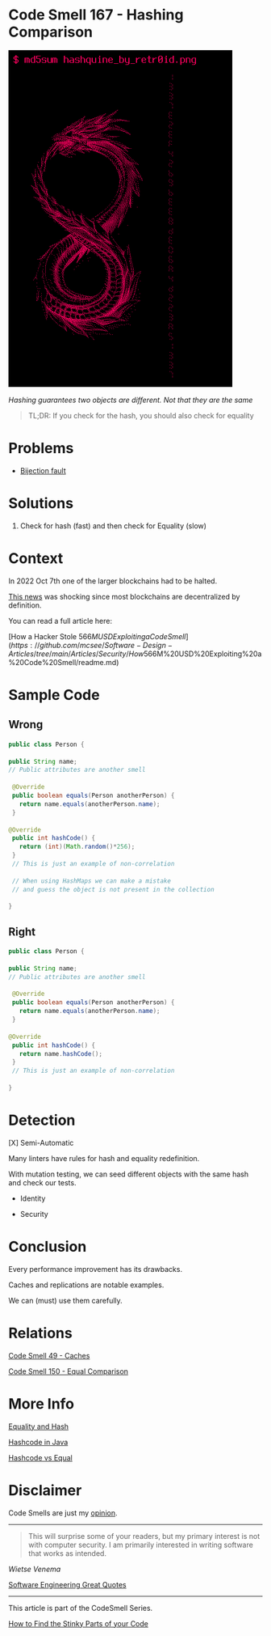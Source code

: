# Code Smell 167 - Hashing Comparison
            
![Code Smell 167 - Hashing Comparison](Code%20Smell%20167%20-%20Hashing%20Comparison.png)

*Hashing guarantees two objects are different. Not that they are the same*

> TL;DR: If you check for the hash, you should also check for equality

# Problems

- [Bijection fault](https://github.com/mcsee/Software-Design-Articles/tree/main/Articles/Theory/The%20One%20and%20Only%20Software%20Design%20Principle/readme.md)

# Solutions

1. Check for hash (fast) and then check for Equality (slow)

# Context

In 2022 Oct 7th one of the larger blockchains had to be halted.

[This news](https://www.coindesk.com/business/2022/10/06/binance-linked-bnb-price-falls-close-to-4-on-hack-rumors/) was shocking since most blockchains are decentralized by definition.

You can read a full article here:

[How a Hacker Stole $566M USD Exploiting a Code Smell](https://github.com/mcsee/Software-Design-Articles/tree/main/Articles/Security/How%20a%20Hacker%20Stole%20$566M%20USD%20Exploiting%20a%20Code%20Smell/readme.md)

# Sample Code

## Wrong

[Gist Url]: # (https://gist.github.com/mcsee/b97afa5814c25e6d9c53e35f3fc5f09e)
```java
public class Person {
 
public String name;
// Public attributes are another smell  
 
 @Override
 public boolean equals(Person anotherPerson) {
   return name.equals(anotherPerson.name); 
 }
 	
@Override
 public int hashCode() {
   return (int)(Math.random()*256); 
 }
 // This is just an example of non-correlation  
 
 // When using HashMaps we can make a mistake 
 // and guess the object is not present in the collection
 
}
```

## Right

[Gist Url]: # (https://gist.github.com/mcsee/4a40df553e8d08860b23f35fb4400c0e)
```java
public class Person {
 
public String name;
// Public attributes are another smell  
 
 @Override
 public boolean equals(Person anotherPerson) {
   return name.equals(anotherPerson.name); 
 }
 	
@Override
 public int hashCode() {
   return name.hashCode(); 
 }
 // This is just an example of non-correlation  
 
}
```

# Detection

[X] Semi-Automatic 

Many linters have rules for hash and equality redefinition.

With mutation testing, we can seed different objects with the same hash and check our tests.

- Identity

- Security

# Conclusion

Every performance improvement has its drawbacks.

Caches and replications are notable examples.

We can (must) use them carefully.

# Relations

[Code Smell 49 - Caches](https://github.com/mcsee/Software-Design-Articles/tree/main/Articles/Code%20Smells/Code%20Smell%2049%20-%20Caches/readme.md)

[Code Smell 150 - Equal Comparison](https://github.com/mcsee/Software-Design-Articles/tree/main/Articles/Code%20Smells/Code%20Smell%20150%20-%20Equal%20Comparison/readme.md)

# More Info

[Equality and Hash](http://forum.world.st/Is-it-always-needed-to-redefine-hash-message-when-you-redefine-message-td4828721.html)

[Hashcode in Java](https://stackoverflow.com/questions/3563847/what-is-the-use-of-hashcode-in-java)

[Hashcode vs Equal](https://www.digitalocean.com/community/tutorials/java-equals-hashcode)

# Disclaimer

Code Smells are just my [opinion](https://github.com/mcsee/Software-Design-Articles/tree/main/Articles/Blogging/I%20Wrote%20More%20than%2090%20Articles%20on%202021%20Here%20is%20What%20I%20Learned/readme.md).

* * *

> This will surprise some of your readers, but my primary interest is not with computer security. I am primarily interested in writing software that works as intended.

_Wietse Venema_
 
[Software Engineering Great Quotes](https://github.com/mcsee/Software-Design-Articles/tree/main/Articles/Quotes/Software%20Engineering%20Great%20Quotes/readme.md)

* * *

This article is part of the CodeSmell Series.

[How to Find the Stinky Parts of your Code](https://github.com/mcsee/Software-Design-Articles/tree/main/Articles/Code%20Smells/How%20to%20Find%20the%20Stinky%20parts%20of%20your%20Code/readme.md)